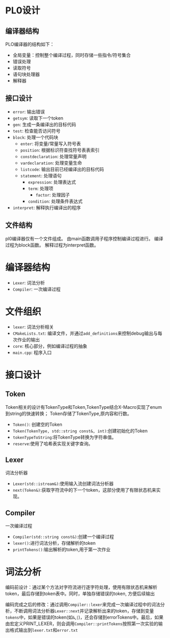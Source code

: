 # PL0设计
## 编译器结构
PLO编译器的结构如下：
- 全局变量：控制整个编译过程，同时存储一些指令/符号集合
- 错误处理
- 读取符号
- 语句块处理器
- 解释器
## 接口设计
- `error`: 输出错误
- `getsym`: 读取下一个token
- `gen`: 生成一条编译出的目标代码
- `test`: 检查能否访问符号
- `block`: 处理一个代码块
  - `enter`: 将变量/常量写入符号表
  - `position`: 根据标识符查找符号表表索引
  - `constdeclaration`: 处理常量声明
  - `vardeclaration`: 处理变量生命
  - `listcode`: 输出目前已经编译出的目标代码
  - `statement`: 处理语句
    - `expression`: 处理表达式
    - `term`: 处理项
      - `factor`: 处理因子
    - `condition`: 处理条件表达式
- `interpret`: 解释执行编译出的程序
## 文件结构
pl0编译器仅有一个文件组成。
由main函数调用子程序控制编译过程进行。
编译过程为block函数。
解释过程为interpret函数。
# 编译器结构
- `Lexer`: 词法分析
- `Compiler`: 一次编译过程
# 文件组织
- `lexer`: 词法分析相关
- `CMakeLists.txt`: 编译文件，并通过`add_definitions`来控制debug输出与每次作业的输出
- `core`: 核心部分，例如编译过程的抽象
- `main.cpp`: 程序入口
# 接口设计
## Token
Token相关的设计有TokenType和Token,TokenType结合X-Macro实现了enum到string的快速转换； Token存储了TokenType,原内容和行数。
- `Token()`: 创建空的Token
- `Token(TokenType, std::string const&, int)`:创建初始化的Token
- `tokenTypeToString`:将TokenType转换为字符串值。
- `reserve`:使用了哈希表实现关键字查询。
## Lexer
词法分析器
- `Lexer(std::istream&)`:使用输入流创建词法分析器
- `next(Token&)`:获取字符流中的下一个token，这部分使用了有限状态机来实现。

## Compiler
一次编译过程
- `Compiler(std::string const&)`:创建一个编译过程
- `lexer()`:进行词法分析，存储解析的token
- `printTokens()`:输出解析的token,用于第一次作业

#  词法分析

编码前设计：通过某个方法对字符流进行逐字符处理，使用有限状态机来解析token，最后存储到token表中。同时，单独存储错误的token, 方便后续输出

编码完成之后的修改：通过调用`Compiler::lexer`来完成一次编译过程中的词法分析，不断调用词法分析器`Lexer::next`并记录解析出来的token，存储到变量`tokens`中，如果是错误的token(如`&`,`|`)，还会存储到errorTokens中。最后，如果由宏定义PRINT_LEXER，则会调用`Compiler::printTokens`按照第一次实验的输出格式输出到`lexer.txt`和`error.txt`